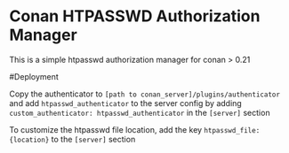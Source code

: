 # Conan HTPASSWD Authorization Manager

This is a simple htpasswd authorization manager for conan > 0.21

#Deployment

Copy the authenticator to `[path to conan_server]/plugins/authenticator` and add `htpasswd_authenticator` to the server config by adding 
`custom_authenticator: htpasswd_authenticator` in the `[server]` section

To customize the htpasswd file location, add the key
`htpasswd_file: {location}` to the `[server]` section



